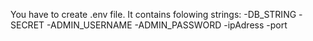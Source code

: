 You have to create .env file. It contains folowing strings:
-DB_STRING
-SECRET
-ADMIN_USERNAME
-ADMIN_PASSWORD
-ipAdress
-port